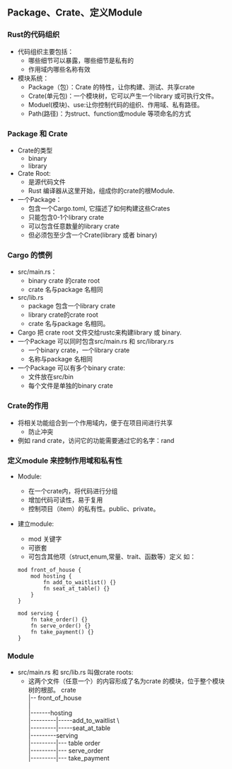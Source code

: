 ## Package、Crate、定义Module

### Rust的代码组织
* 代码组织主要包括：
    * 哪些细节可以暴露，哪些细节是私有的
    * 作用域内哪些名称有效
* 模块系统：
    - Package（包）：Crate 的特性，让你构建、测试、共享crate
    - Crate(单元包)：一个模块树，它可以产生一个library 或可执行文件。
    - Moduel(模块)、use:让你控制代码的组织、作用域、私有路径。
    - Path(路径)：为struct、function或module 等项命名的方式

### Package 和 Crate
* Crate的类型
    - binary
    - library
* Crate Root:
    - 是源代码文件
    - Rust 编译器从这里开始，组成你的crate的根Module.
* 一个Package：
    - 包含一个Cargo.toml, 它描述了如何构建这些Crates
    - 只能包含0-1个library crate
    - 可以包含任意数量的library crate
    - 但必须包至少含一个Crate(library 或者 binary)

### Cargo 的惯例
* src/main.rs：
    * binary crate 的crate root
    * crate 名与package 名相同
* src/lib.rs
    * package 包含一个library crate
    * library crate的crate root
    * crate 名与package 名相同。
* Cargo 把 crate root 文件交给rustc来构建library 或 binary.
* 一个Package 可以同时包含src/main.rs 和 src/library.rs
    * 一个binary crate，一个library crate
    * 名称与package 名相同
* 一个Package 可以有多个binary crate:
    * 文件放在src/bin
    * 每个文件是单独的binary crate

### Crate的作用
* 将相关功能组合到一个作用域内，便于在项目间进行共享
    * 防止冲突
* 例如 rand crate，访问它的功能需要通过它的名字：rand

### 定义module 来控制作用域和私有性
* Module:
    * 在一个crate内，将代码进行分组
    * 增加代码可读性，易于复用
    * 控制项目（item）的私有性。public、private。

* 建立module:
    -  mod 关键字
    - 可嵌套
    - 可包含其他项（struct,enum,常量、trait、函数等）定义
    如：
    ```
    mod front_of_house {
        mod hosting {
            fn add_to_waitlist() {}
            fn seat_at_table() {}
        }
    }

    mod serving {
        fn take_order() {}
        fn serve_order() {}
        fn take_payment() {}
    }
    ```

### Module
* src/main.rs 和 src/lib.rs 叫做crate roots:
    * 这两个文件（任意一个）的内容形成了名为crate 的模块，位于整个模块树的根部。
crate \
  |-- front_of_house \
  | \
  |-------hosting \
  |---------|-----add_to_waitlist \      
  |---------|-----seat_at_table \
  |---------serving \
  |---------|--- table order \
  |---------|--- serve_order \
  |---------|--- take_payment